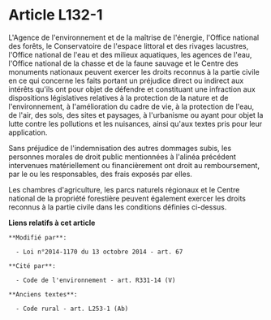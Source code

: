 # Article L132-1

L'Agence de l'environnement et de la maîtrise de l'énergie, l'Office national des forêts, le Conservatoire de l'espace
littoral et des rivages lacustres, l'Office national de l'eau et des milieux aquatiques, les agences de l'eau, l'Office
national de la chasse et de la faune sauvage et le Centre des monuments nationaux peuvent exercer les droits reconnus à la
partie civile en ce qui concerne les faits portant un préjudice direct ou indirect aux intérêts qu'ils ont pour objet de
défendre et constituant une infraction aux dispositions législatives relatives à la protection de la nature et de
l'environnement, à l'amélioration du cadre de vie, à la protection de l'eau, de l'air, des sols, des sites et paysages, à
l'urbanisme ou ayant pour objet la lutte contre les pollutions et les nuisances, ainsi qu'aux textes pris pour leur
application.

Sans préjudice de l'indemnisation des autres dommages subis, les personnes morales de droit public mentionnées à l'alinéa
précédent intervenues matériellement ou financièrement ont droit au remboursement, par le ou les responsables, des frais
exposés par elles.

Les chambres d'agriculture, les parcs naturels régionaux et le Centre national de la propriété forestière peuvent également
exercer les droits reconnus à la partie civile dans les conditions définies ci-dessus.

**Liens relatifs à cet article**

	**Modifié par**:

	  - Loi n°2014-1170 du 13 octobre 2014 - art. 67

	**Cité par**:

	  - Code de l'environnement - art. R331-14 (V)

	**Anciens textes**:

	  - Code rural - art. L253-1 (Ab)
